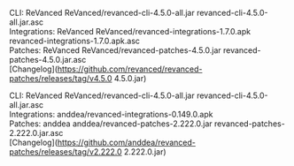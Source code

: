 CLI: ReVanced
ReVanced/revanced-cli-4.5.0-all.jar
revanced-cli-4.5.0-all.jar.asc  
Integrations: ReVanced
ReVanced/revanced-integrations-1.7.0.apk
revanced-integrations-1.7.0.apk.asc  
Patches: ReVanced
ReVanced/revanced-patches-4.5.0.jar
revanced-patches-4.5.0.jar.asc  
[Changelog](https://github.com/revanced/revanced-patches/releases/tag/v4.5.0
4.5.0.jar)




CLI: ReVanced
ReVanced/revanced-cli-4.5.0-all.jar
revanced-cli-4.5.0-all.jar.asc  
Integrations: anddea/revanced-integrations-0.149.0.apk  
Patches: anddea
anddea/revanced-patches-2.222.0.jar
revanced-patches-2.222.0.jar.asc  
[Changelog](https://github.com/anddea/revanced-patches/releases/tag/v2.222.0
2.222.0.jar)

